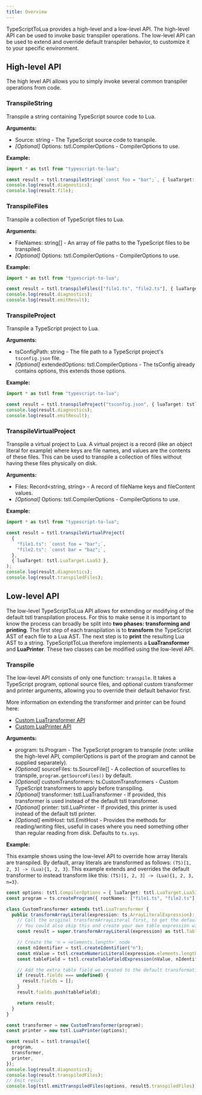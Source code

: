 ```yaml
---
title: Overview
---
```


TypeScriptToLua provides a high-level and a low-level API. The high-level API can be used to invoke basic transpiler operations. The low-level API can be used to extend and override default transpiler behavior, to customize it to your specific environment.

## High-level API

The high level API allows you to simply invoke several common transpiler operations from code.

### TranspileString

Transpile a string containing TypeScript source code to Lua.

**Arguments:**

- Source: string - The TypeScript source code to transpile.
- _[Optional]_ Options: tstl.CompilerOptions - CompilerOptions to use.

**Example:**

```ts
import * as tstl from "typescript-to-lua";

const result = tstl.transpileString(`const foo = "bar";`, { luaTarget: tstl.LuaTarget.Lua53 });
console.log(result.diagnostics);
console.log(result.file);
```

### TranspileFiles

Transpile a collection of TypeScript files to Lua.

**Arguments:**

- FileNames: string[] - An array of file paths to the TypeScript files to be transpiled.
- _[Optional]_ Options: tstl.CompilerOptions - CompilerOptions to use.

**Example:**

```ts
import * as tstl from "typescript-to-lua";

const result = tstl.transpileFiles(["file1.ts", "file2.ts"], { luaTarget: tstl.LuaTarget.Lua53 });
console.log(result.diagnostics);
console.log(result.emitResult);
```

### TranspileProject

Transpile a TypeScript project to Lua.

**Arguments:**

- tsConfigPath: string - The file path to a TypeScript project's `tsconfig.json` file.
- _[Optional]_ extendedOptions: tstl.CompilerOptions - The tsConfig already contains options, this extends those options.

**Example:**

```ts
import * as tstl from "typescript-to-lua";

const result = tstl.transpileProject("tsconfig.json", { luaTarget: tstl.LuaTarget.Lua53 });
console.log(result.diagnostics);
console.log(result.emitResult);
```

### TranspileVirtualProject

Transpile a virtual project to Lua. A virtual project is a record (like an object literal for example) where keys are file names, and values are the contents of these files. This can be used to transpile a collection of files without having these files physically on disk.

**Arguments:**

- Files: Record<string, string> - A record of fileName keys and fileContent values.
- _[Optional]_ Options: tstl.CompilerOptions - CompilerOptions to use.

**Example:**

```ts
import * as tstl from "typescript-to-lua";

const result = tstl.transpileVirtualProject(
  {
    "file1.ts": `const foo = "bar";`,
    "file2.ts": `const bar = "baz";`,
  },
  { luaTarget: tstl.LuaTarget.Lua53 },
);
console.log(result.diagnostics);
console.log(result.transpiledFiles);
```

## Low-level API

The low-level TypeScriptToLua API allows for extending or modifying of the default tstl transpilation process. For this to make sense it is important to know the process can broadly be split into **two phases: transforming and printing**. The first step of each transpilation is to **transform** the TypeScript AST of each file to a Lua AST. The next step is to **print** the resulting Lua AST to a string. TypeScriptToLua therefore implements a **LuaTransformer** and **LuaPrinter**. These two classes can be modified using the low-level API.

### Transpile

The low-level API consists of only one function: `transpile`. It takes a TypeScript program, optional source files, and optional custom transformer and printer arguments, allowing you to override their default behavior first.

More information on extending the transformer and printer can be found here:

- [Custom LuaTransformer API](transformer.md)
- [Custom LuaPrinter API](printer.md)

**Arguments:**

- program: ts.Program - The TypeScript program to transpile (note: unlike the high-level API, compilerOptions is part of the program and cannot be supplied separately).
- _[Optional]_ sourceFiles: ts.SourceFile[] - A collection of sourcefiles to transpile, `program.getSourceFiles()` by default.
- _[Optional]_ customTransformers: ts.CustomTransformers - Custom TypeScript transformers to apply before transpiling.
- _[Optional]_ transformer: tstl.LuaTransformer - If provided, this transformer is used instead of the default tstl transformer.
- _[Optional]_ printer: tstl.LuaPrinter - If provided, this printer is used instead of the default tstl printer.
- _[Optional]_ emitHost: tstl.EmitHost - Provides the methods for reading/writing files, useful in cases where you need something other than regular reading from disk. Defaults to `ts.sys`.

**Example:**

This example shows using the low-level API to override how array literals are transpiled. By default, array literals are transformed as follows: `(TS)[1, 2, 3] -> (Lua){1, 2, 3}`. This example extends and overrides the default transformer to instead transform like this: `(TS)[1, 2, 3] -> (Lua){1, 2, 3, n=3}`.

```ts
const options: tstl.CompilerOptions = { luaTarget: tstl.LuaTarget.Lua53 };
const program = ts.createProgram({ rootNames: ["file1.ts", "file2.ts"], options });

class CustomTransformer extends tstl.LuaTransformer {
  public transformArrayLiteral(expression: ts.ArrayLiteralExpression): tstl.ExpressionVisitResult {
    // Call the original transformArrayLiteral first, to get the default result.
    // You could also skip this and create your own table expression with tstl.createTableExpression()
    const result = super.transformArrayLiteral(expression) as tstl.TableExpression;

    // Create the 'n = <elements.length>' node
    const nIdentifier = tstl.createIdentifier("n");
    const nValue = tstl.createNumericLiteral(expression.elements.length);
    const tableField = tstl.createTableFieldExpression(nValue, nIdentifier);

    // Add the extra table field we created to the default transformation result
    if (result.fields === undefined) {
      result.fields = [];
    }
    result.fields.push(tableField);

    return result;
  }
}

const transformer = new CustomTransformer(program);
const printer = new tstl.LuaPrinter(options);

const result = tstl.transpile({
  program,
  transformer,
  printer,
});
console.log(result.diagnostics);
console.log(result.transpiledFiles);
// Emit result
console.log(tstl.emitTranspiledFiles(options, result5.transpiledFiles));
```
